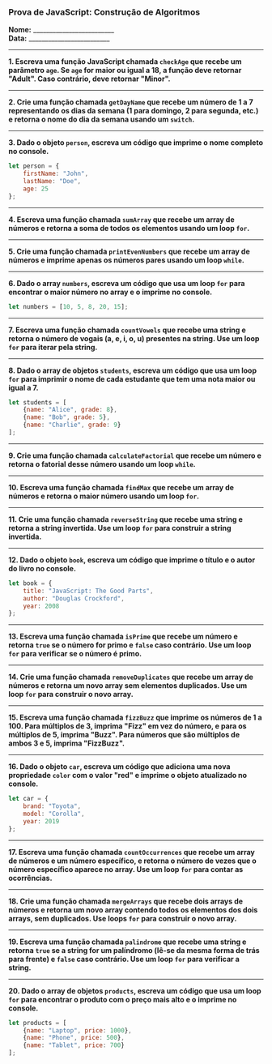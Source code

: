 
### Prova de JavaScript: Construção de Algoritmos

**Nome:** _________________________  
**Data:** _________________________

---

**1. Escreva uma função JavaScript chamada `checkAge` que recebe um parâmetro `age`. Se `age` for maior ou igual a 18, a função deve retornar "Adult". Caso contrário, deve retornar "Minor".**

---

**2. Crie uma função chamada `getDayName` que recebe um número de 1 a 7 representando os dias da semana (1 para domingo, 2 para segunda, etc.) e retorna o nome do dia da semana usando um `switch`.**

---

**3. Dado o objeto `person`, escreva um código que imprime o nome completo no console.**

```javascript
let person = {
    firstName: "John",
    lastName: "Doe",
    age: 25
};
```

---

**4. Escreva uma função chamada `sumArray` que recebe um array de números e retorna a soma de todos os elementos usando um loop `for`.**

---

**5. Crie uma função chamada `printEvenNumbers` que recebe um array de números e imprime apenas os números pares usando um loop `while`.**

---

**6. Dado o array `numbers`, escreva um código que usa um loop `for` para encontrar o maior número no array e o imprime no console.**

```javascript
let numbers = [10, 5, 8, 20, 15];
```

---

**7. Escreva uma função chamada `countVowels` que recebe uma string e retorna o número de vogais (a, e, i, o, u) presentes na string. Use um loop `for` para iterar pela string.**

---

**8. Dado o array de objetos `students`, escreva um código que usa um loop `for` para imprimir o nome de cada estudante que tem uma nota maior ou igual a 7.**

```javascript
let students = [
    {name: "Alice", grade: 8},
    {name: "Bob", grade: 5},
    {name: "Charlie", grade: 9}
];
```

---

**9. Crie uma função chamada `calculateFactorial` que recebe um número e retorna o fatorial desse número usando um loop `while`.**

---

**10. Escreva uma função chamada `findMax` que recebe um array de números e retorna o maior número usando um loop `for`.**

---

**11. Crie uma função chamada `reverseString` que recebe uma string e retorna a string invertida. Use um loop `for` para construir a string invertida.**

---

**12. Dado o objeto `book`, escreva um código que imprime o título e o autor do livro no console.**

```javascript
let book = {
    title: "JavaScript: The Good Parts",
    author: "Douglas Crockford",
    year: 2008
};
```

---

**13. Escreva uma função chamada `isPrime` que recebe um número e retorna `true` se o número for primo e `false` caso contrário. Use um loop `for` para verificar se o número é primo.**

---

**14. Crie uma função chamada `removeDuplicates` que recebe um array de números e retorna um novo array sem elementos duplicados. Use um loop `for` para construir o novo array.**

---

**15. Escreva uma função chamada `fizzBuzz` que imprime os números de 1 a 100. Para múltiplos de 3, imprima "Fizz" em vez do número, e para os múltiplos de 5, imprima "Buzz". Para números que são múltiplos de ambos 3 e 5, imprima "FizzBuzz".**

---

**16. Dado o objeto `car`, escreva um código que adiciona uma nova propriedade `color` com o valor "red" e imprime o objeto atualizado no console.**

```javascript
let car = {
    brand: "Toyota",
    model: "Corolla",
    year: 2019
};
```

---

**17. Escreva uma função chamada `countOccurrences` que recebe um array de números e um número específico, e retorna o número de vezes que o número específico aparece no array. Use um loop `for` para contar as ocorrências.**

---

**18. Crie uma função chamada `mergeArrays` que recebe dois arrays de números e retorna um novo array contendo todos os elementos dos dois arrays, sem duplicados. Use loops `for` para construir o novo array.**

---

**19. Escreva uma função chamada `palindrome` que recebe uma string e retorna `true` se a string for um palíndromo (lê-se da mesma forma de trás para frente) e `false` caso contrário. Use um loop `for` para verificar a string.**

---

**20. Dado o array de objetos `products`, escreva um código que usa um loop `for` para encontrar o produto com o preço mais alto e o imprime no console.**

```javascript
let products = [
    {name: "Laptop", price: 1000},
    {name: "Phone", price: 500},
    {name: "Tablet", price: 700}
];
```
